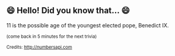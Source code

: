 ## :smile: Hello! Did you know that... :smile:
11 is the possible age of the youngest elected pope, Benedict IX.

<sup>(come back in 5 minutes for the next trivia)</sup>


<sup>Credits: http://numbersapi.com</sup>
